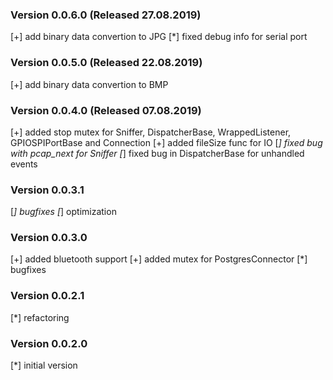 ### Version 0.0.6.0 (Released 27.08.2019)
[+] add binary data convertion to JPG
[*] fixed debug info for serial port

### Version 0.0.5.0 (Released 22.08.2019)
[+] add binary data convertion to BMP

### Version 0.0.4.0 (Released 07.08.2019)
[+] added stop mutex for Sniffer, DispatcherBase, WrappedListener, GPIOSPIPortBase and Connection
[+] added fileSize func for IO
[*] fixed bug with pcap_next for Sniffer
[*] fixed bug in DispatcherBase for unhandled events

### Version 0.0.3.1
[*] bugfixes
[*] optimization

### Version 0.0.3.0
[+] added bluetooth support
[+] added mutex for PostgresConnector
[*] bugfixes

### Version 0.0.2.1
[*] refactoring

### Version 0.0.2.0
[*] initial version
